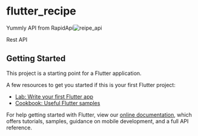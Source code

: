# flutter_recipe

Yummly API from RapidApi![reipe_api](https://user-images.githubusercontent.com/12398746/140322679-4c56d8eb-5152-43a2-b108-67eb454762df.jpg)

Rest API
## Getting Started

This project is a starting point for a Flutter application.

A few resources to get you started if this is your first Flutter project:

- [Lab: Write your first Flutter app](https://flutter.dev/docs/get-started/codelab)
- [Cookbook: Useful Flutter samples](https://flutter.dev/docs/cookbook)

For help getting started with Flutter, view our
[online documentation](https://flutter.dev/docs), which offers tutorials,
samples, guidance on mobile development, and a full API reference.

